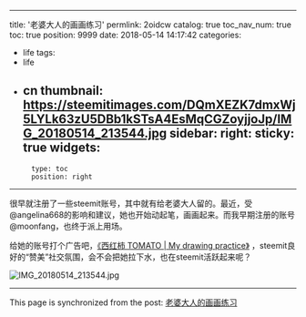 
---
title: '老婆大人的画画练习'
permlink: 2oidcw
catalog: true
toc_nav_num: true
toc: true
position: 9999
date: 2018-05-14 14:17:42
categories:
- life
tags:
- life
- cn
thumbnail: https://steemitimages.com/DQmXEZK7dmxWj5LYLk63zU5DBb1kSTsA4EsMqCGZoyjjoJp/IMG_20180514_213544.jpg
sidebar:
    right:
        sticky: true
widgets:
    -
        type: toc
        position: right
---


很早就注册了一些steemit账号，其中就有给老婆大人留的。最近，受@angelina668的影响和建议，她也开始动起笔，画画起来。而我早期注册的账号@moonfang，也终于派上用场。

给她的账号打个广告吧，[《西红柿 TOMATO | My drawing practice》](https://steemit.com/drawing/@moonfang/tomato-or-my-drawing-practice) ，steemit良好的“赞美”社交氛围，会不会把她拉下水，也在steemit活跃起来呢？

![IMG_20180514_213544.jpg](https://steemitimages.com/DQmXEZK7dmxWj5LYLk63zU5DBb1kSTsA4EsMqCGZoyjjoJp/IMG_20180514_213544.jpg)

- - -

This page is synchronized from the post: [老婆大人的画画练习](https://steemit.com/@yellowbird/2oidcw)
